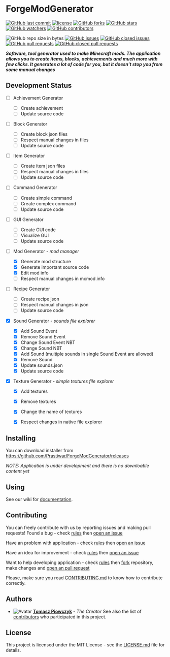 # ForgeModGenerator

[![GitHub last commit](https://img.shields.io/github/last-commit/Prastiwar/ForgeModGenerator.svg?label=Updated&style=flat-square&longCache=true)](https://github.com/Prastiwar/ForgeModGenerator/commits/master)
[![license](https://img.shields.io/github/license/Prastiwar/ForgeModGenerator.svg?style=flat-square&longCache=true)](https://github.com/Prastiwar/ForgeModGenerator/blob/master/LICENSE)
[![GitHub forks](https://img.shields.io/github/forks/Prastiwar/ForgeModGenerator.svg?style=social&label=Fork&longCache=true)](https://github.com/Prastiwar/ForgeModGenerator/fork)
[![GitHub stars](https://img.shields.io/github/stars/Prastiwar/ForgeModGenerator.svg?style=social&label=★Star&longCache=true)](https://github.com/Prastiwar/ForgeModGenerator/stargazers)
[![GitHub watchers](https://img.shields.io/github/watchers/Prastiwar/ForgeModGenerator.svg?style=social&labelWatcher&longCache=true)](https://github.com/Prastiwar/ForgeModGenerator/watchers)
[![GitHub contributors](https://img.shields.io/github/contributors/Prastiwar/ForgeModGenerator.svg?style=social&longCache=true)](https://github.com/Prastiwar/ForgeModGenerator/contributors)

![GitHub repo size in bytes](https://img.shields.io/github/repo-size/Prastiwar/ForgeModGenerator.svg?style=flat-square&longCache=true)
[![GitHub issues](https://img.shields.io/github/issues/Prastiwar/ForgeModGenerator.svg?style=flat-square&longCache=true)](https://github.com/Prastiwar/ForgeModGenerator/issues)
[![GitHub closed issues](https://img.shields.io/github/issues-closed/Prastiwar/ForgeModGenerator.svg?style=flat-square&longCache=true)](https://github.com/Prastiwar/ForgeModGenerator/issues)
[![GitHub pull requests](https://img.shields.io/github/issues-pr/Prastiwar/ForgeModGenerator.svg?style=flat-square&longCache=true)](https://github.com/Prastiwar/ForgeModGenerator/pulls)
[![GitHub closed pull requests](https://img.shields.io/github/issues-pr-closed/Prastiwar/ForgeModGenerator.svg?style=flat-square&longCache=true)](https://github.com/Prastiwar/ForgeModGenerator/pulls)

***Software, tool generator used to make Minecraft mods. The application allows you to create items, blocks, achievements and much more with few clicks. It generates a lot of code for you, but it doesn't stop you from some manual changes***

## Development Status

- [ ] Achievement Generator

  - [ ] Create achievement
  - [ ] Update source code

- [ ] Block Generator

  - [ ] Create block json files
  - [ ] Respect manual changes in files
  - [ ] Update source code

- [ ] Item Generator

  - [ ] Create item json files
  - [ ] Respect manual changes in files
  - [ ] Update source code

- [ ] Command Generator

  - [ ] Create simple command
  - [ ] Create complex command
  - [ ] Update source code

- [ ] GUI Generator

  - [ ] Create GUI code
  - [ ] Visualize GUI
  - [ ] Update source code

- [ ] Mod Generator *- mod manager*

  - [x] Generate mod structure
  - [x] Generate important source code
  - [x] Edit mod info
  - [ ] Respect manual changes in mcmod.info

- [ ] Recipe Generator

  - [ ] Create recipe json
  - [ ] Respect manual changes in json
  - [ ] Update source code

- [x] Sound Generator *- sounds file explorer*

  - [x] Add Sound Event
  - [x] Remove Sound Event
  - [x] Change Sound Event NBT
  - [x] Change Sound NBT
  - [x] Add Sound (multiple sounds in single Sound Event are allowed)
  - [x] Remove Sound
  - [x] Update sounds.json
  - [x] Update source code

- [x] Texture Generator *- simple textures file explorer*
  - [x] Add textures
  - [x] Remove textures
  - [x] Change the name of textures
  - [x] Respect changes in native file explorer


## Installing

You can download installer from https://github.com/Prastiwar/ForgeModGenerator/releases

*NOTE: Application is under development and there is no downloable content yet*


## Using

See our wiki for [documentation](https://github.com/Prastiwar/ForgeModGenerator/wiki).


## Contributing
You can freely contribute with us by reporting issues and making pull requests!
Found a bug - check [rules](https://github.com/Prastiwar/ForgeModGenerator/blob/master/.github/CONTRIBUTING.md#bug-report) then [open an issue](https://github.com/Prastiwar/ForgeModGenerator/issues/new?template=bug_report.md)

Have an problem with application - check [rules](https://github.com/Prastiwar/ForgeModGenerator/blob/master/.github/CONTRIBUTING.md#help-request) then [open an issue](https://github.com/Prastiwar/ForgeModGenerator/issues/new?template=help_request.md)

Have an idea for improvement - check [rules](https://github.com/Prastiwar/ForgeModGenerator/blob/master/.github/CONTRIBUTING.md#feature-request) then [open an issue](https://github.com/Prastiwar/ForgeModGenerator/issues/new?template=feature_request.md)

Want to help developing application - check [rules](https://github.com/Prastiwar/ForgeModGenerator/blob/master/.github/CONTRIBUTING.md#pull-request) then [fork](https://github.com/Prastiwar/ForgeModGenerator/fork) repository, make changes and [open an pull request](https://github.com/Prastiwar/ForgeModGenerator/pulls)

Please, make sure you read [CONTRIBUTING.md](https://github.com/Prastiwar/ForgeModGenerator/blob/master/.github/CONTRIBUTING.md) to know how to contribute correctly.


## Authors

* ![Avatar](https://avatars3.githubusercontent.com/u/33370172?s=40&v=4)  [**Tomasz Piowczyk**](https://github.com/Prastiwar) - *The Creator*
See also the list of [contributors](https://github.com/Prastiwar/ForgeModGenerator/contributors) who participated in this project.


## License

This project is licensed under the MIT License - see the [LICENSE.md](https://github.com/Prastiwar/ForgeModGenerator/blob/master/LICENSE) file for details.
